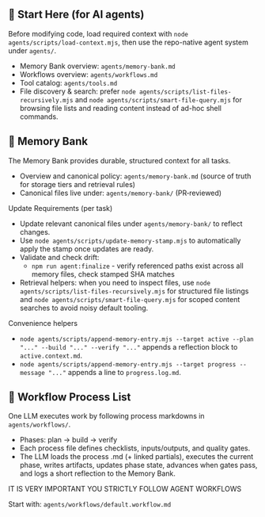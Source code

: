 ## 🔧 Start Here (for AI agents)

Before modifying code, load required context with `node agents/scripts/load-context.mjs`, then use the repo-native agent system under `agents/`.

- Memory Bank overview: `agents/memory-bank.md`
- Workflows overview: `agents/workflows.md`
- Tool catalog: `agents/tools.md`
- File discovery & search: prefer `node agents/scripts/list-files-recursively.mjs` and `node agents/scripts/smart-file-query.mjs` for browsing file lists and reading content instead of ad-hoc shell commands.

## 🔑 Memory Bank

The Memory Bank provides durable, structured context for all tasks.

- Overview and canonical policy: `agents/memory-bank.md` (source of truth for storage tiers and retrieval rules)
- Canonical files live under: `agents/memory-bank/` (PR‑reviewed)

Update Requirements (per task)

- Update relevant canonical files under `agents/memory-bank/` to reflect changes.
- Use `node agents/scripts/update-memory-stamp.mjs` to automatically apply the stamp once updates are ready.
- Validate and check drift:
  - `npm run agent:finalize` - verify referenced paths exist across all memory files, check stamped SHA matches
- Retrieval helpers: when you need to inspect files, use `node agents/scripts/list-files-recursively.mjs` for structured file listings and `node agents/scripts/smart-file-query.mjs` for scoped content searches to avoid noisy default tooling.

Convenience helpers

- `node agents/scripts/append-memory-entry.mjs --target active --plan "..." --build "..." --verify "..."` appends a reflection block to `active.context.md`.
- `node agents/scripts/append-memory-entry.mjs --target progress --message "..."` appends a line to `progress.log.md`.

## 🧭 Workflow Process List

One LLM executes work by following process markdowns in `agents/workflows/`.

- Phases: plan → build → verify
- Each process file defines checklists, inputs/outputs, and quality gates.
- The LLM loads the process .md (+ linked partials), executes the current phase, writes artifacts, updates phase state, advances when gates pass, and logs a short reflection to the Memory Bank.

IT IS VERY IMPORTANT YOU STRICTLY FOLLOW AGENT WORKFLOWS

Start with: `agents/workflows/default.workflow.md`
